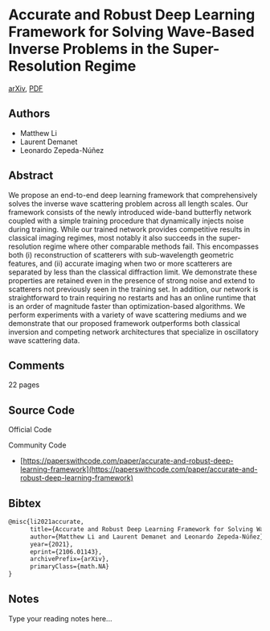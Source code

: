 
# Accurate and Robust Deep Learning Framework for Solving Wave-Based Inverse Problems in the Super-Resolution Regime

[arXiv](https://arxiv.org/abs/2106.01143), [PDF](https://arxiv.org/pdf/2106.01143.pdf)

## Authors

- Matthew Li
- Laurent Demanet
- Leonardo Zepeda-Núñez

## Abstract

We propose an end-to-end deep learning framework that comprehensively solves the inverse wave scattering problem across all length scales. Our framework consists of the newly introduced wide-band butterfly network coupled with a simple training procedure that dynamically injects noise during training. While our trained network provides competitive results in classical imaging regimes, most notably it also succeeds in the super-resolution regime where other comparable methods fail. This encompasses both (i) reconstruction of scatterers with sub-wavelength geometric features, and (ii) accurate imaging when two or more scatterers are separated by less than the classical diffraction limit. We demonstrate these properties are retained even in the presence of strong noise and extend to scatterers not previously seen in the training set. In addition, our network is straightforward to train requiring no restarts and has an online runtime that is an order of magnitude faster than optimization-based algorithms. We perform experiments with a variety of wave scattering mediums and we demonstrate that our proposed framework outperforms both classical inversion and competing network architectures that specialize in oscillatory wave scattering data.

## Comments

22 pages

## Source Code

Official Code



Community Code

- [https://paperswithcode.com/paper/accurate-and-robust-deep-learning-framework](https://paperswithcode.com/paper/accurate-and-robust-deep-learning-framework)

## Bibtex

```tex
@misc{li2021accurate,
      title={Accurate and Robust Deep Learning Framework for Solving Wave-Based Inverse Problems in the Super-Resolution Regime}, 
      author={Matthew Li and Laurent Demanet and Leonardo Zepeda-Núñez},
      year={2021},
      eprint={2106.01143},
      archivePrefix={arXiv},
      primaryClass={math.NA}
}
```

## Notes

Type your reading notes here...

